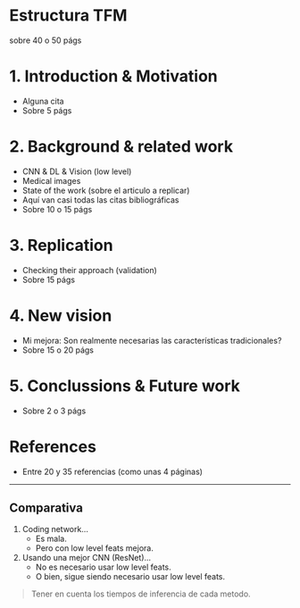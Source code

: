 # Estructura TFM

sobre 40 o 50 págs


# 1. Introduction & Motivation
- Alguna cita
- Sobre 5 págs

# 2. Background & related work
- CNN & DL & Vision (low level)
- Medical images
- State of the work (sobre el articulo a replicar)
- Aquí van casi todas las citas bibliográficas
- Sobre 10 o 15 págs

# 3. Replication
- Checking their approach (validation)
- Sobre 15 págs

# 4. New vision
- Mi mejora: Son realmente necesarias las características tradicionales?
- Sobre 15 o 20 págs

# 5. Conclussions & Future work
- Sobre 2 o 3 págs

# References
- Entre 20 y 35 referencias (como unas 4 páginas)


---

## Comparativa
1. Coding network...
   - Es mala.
   - Pero con low level feats mejora.
2. Usando una mejor CNN (ResNet)...
   - No es necesario usar low level feats.
   - O bien, sigue siendo necesario usar low level feats.

> Tener en cuenta los tiempos de inferencia de cada metodo.